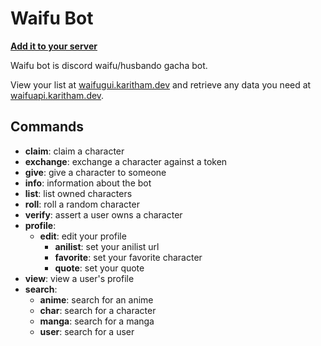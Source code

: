 # Waifu Bot

**[Add it to your server](https://discord.com/oauth2/authorize?scope=bot&client_id=712332547694264341&permissions=92224)**

Waifu bot is discord waifu/husbando gacha bot.

View your list at [waifugui.karitham.dev](https://waifugui.karitham.dev) and retrieve any data you need at [waifuapi.karitham.dev](https://waifuapi.karitham.dev).

## Commands

- **claim**: claim a character
- **exchange**: exchange a character against a token
- **give**: give a character to someone
- **info**: information about the bot
- **list**: list owned characters
- **roll**: roll a random character
- **verify**: assert a user owns a character
- **profile**:
  - **edit**: edit your profile
    - **anilist**: set your anilist url
    - **favorite**: set your favorite character
    - **quote**: set your quote
- **view**: view a user's profile
- **search**:
  - **anime**: search for an anime
  - **char**: search for a character
  - **manga**: search for a manga
  - **user**: search for a user
